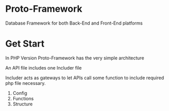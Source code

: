 # Proto-Framework
 Database Framework for both Back-End and Front-End platforms
 
 # Get Start
In PHP Version
Proto-Framework has the very simple architecture 

An API file includes one Includer file

Includer acts as gateways to let APIs call some function to include required php file necessary.
1. Config
2. Functions
3. Structure
